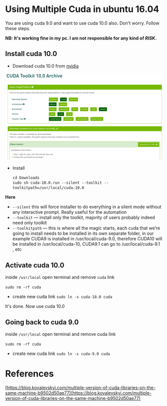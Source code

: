 
# Using Multiple Cuda in ubuntu 16.04

You are using cuda 9.0 and want to use cuda 10.0 also. 
Don't worry. Follow these steps.

**NB: It's working fine in my pc. I am not responsible for any kind of *RISK*.**

## Install cuda 10.0
* Download cuda 10.0 from [nvidia](https://developer.nvidia.com/cuda-10.0-download-archive?target_os=Linux&target_arch=x86_64&target_distro=Ubuntu&target_version=1604&target_type=runfilelocal)

![nvidia-cuda10](assets/cuda10_nvidia.png)

* Install
    ```
    cd Downloads
    sudo sh cuda-10.0.run --silent --toolkit --toolkitpath=/usr/local/cuda-10.0

    ```

**Here**
- `--silent` this will force installer to do everything in a silent mode without any interactive prompt. Really useful for the automation
- `--toolkit` — install only the toolkit, majority of users probably indeed need only toolkit
- `--toolkitpath` — this is where all the magic starts, each cuda that we’re going to install needs to be installed in its own separate folder, in our example CUDA9 is installed in /usr/local/cuda-9.0, therefore CUDA10 will be installed in /usr/local/cuda-10, CUDA9.1 can go to /usr/local/cuda-9.1 , etc




## Activate cuda 10.0
inside `/usr/local` open terminal and remove `cuda` link

`sudo rm -rf cuda`

* create new cuda link
`sudo ln -s cuda-10.0 cuda`

It's done. Now use cuda 10.0

## Going back to cuda 9.0
inside `/usr/local` open terminal and remove cuda link

`sudo rm -rf cuda`

* create new cuda link
`sudo ln -s cuda-9.0 cuda`


# References
[https://blog.kovalevskyi.com/multiple-version-of-cuda-libraries-on-the-same-machine-b9502d50ae77](https://blog.kovalevskyi.com/multiple-version-of-cuda-libraries-on-the-same-machine-b9502d50ae77)